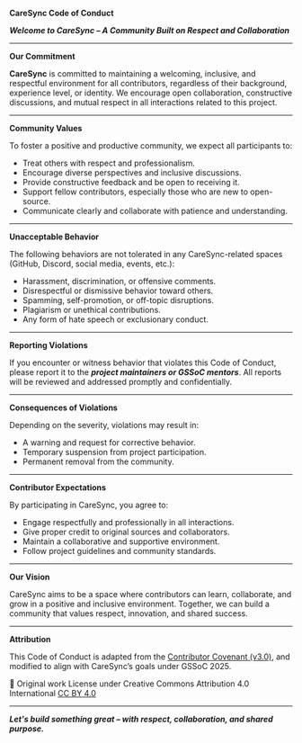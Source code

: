 
**CareSync Code of Conduct**

***Welcome to CareSync – A Community Built on Respect and Collaboration***

---
**Our Commitment**

**CareSync** is committed to maintaining a welcoming, inclusive, and respectful environment for all contributors, regardless of their background, experience level, or identity. We encourage open collaboration, constructive discussions, and mutual respect in all interactions related to this project.

---
**Community Values**

To foster a positive and productive community, we expect all participants to:
- Treat others with respect and professionalism.
- Encourage diverse perspectives and inclusive discussions.
- Provide constructive feedback and be open to receiving it.
- Support fellow contributors, especially those who are new to open-source.
- Communicate clearly and collaborate with patience and understanding.

---
**Unacceptable Behavior**

The following behaviors are not tolerated in any CareSync-related spaces (GitHub, Discord, social media, events, etc.):
- Harassment, discrimination, or offensive comments.
- Disrespectful or dismissive behavior toward others.
- Spamming, self-promotion, or off-topic disruptions.
- Plagiarism or unethical contributions.
- Any form of hate speech or exclusionary conduct.

---
**Reporting Violations**

If you encounter or witness behavior that violates this Code of Conduct, please report it to the ***project maintainers or GSSoC mentors***. All reports will be reviewed and addressed promptly and confidentially.

---
**Consequences of Violations**

Depending on the severity, violations may result in:
- A warning and request for corrective behavior.
- Temporary suspension from project participation.
- Permanent removal from the community.

---
**Contributor Expectations**

By participating in CareSync, you agree to:
- Engage respectfully and professionally in all interactions.
- Give proper credit to original sources and collaborators.
- Maintain a collaborative and supportive environment.
- Follow project guidelines and community standards.

---
**Our Vision**

CareSync aims to be a space where contributors can learn, collaborate, and grow in a positive and inclusive environment. Together, we can build a community that values respect, innovation, and shared success.

---
**Attribution**

This Code of Conduct is adapted from the [Contributor Covenant (v3.0)](https://www.contributor-covenant.org/version/3/0/code_of_conduct/), and modified to align with CareSync’s goals under GSSoC 2025.

📌 Original work License under Creative Commons Attribution 4.0 International [CC BY 4.0](https://creativecommons.org/licenses/by/4.0/)

---

***Let's build something great – with respect, collaboration, and shared purpose.***